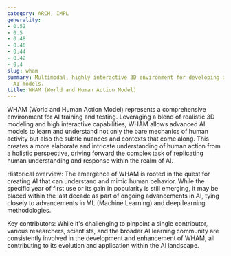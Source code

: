 ```yaml
---
category: ARCH, IMPL
generality:
- 0.52
- 0.5
- 0.48
- 0.46
- 0.44
- 0.42
- 0.4
slug: wham
summary: Multimodal, highly interactive 3D environment for developing and testing
  AI models.
title: WHAM (World and Human Action Model)
---
```


WHAM (World and Human Action Model) represents a comprehensive environment for AI training and testing. Leveraging a blend of realistic 3D modeling and high interactive capabilities, WHAM allows advanced AI models to learn and understand not only the bare mechanics of human activity but also the subtle nuances and contexts that come along. This creates a more elaborate and intricate understanding of human action from a holistic perspective, driving forward the complex task of replicating human understanding and response within the realm of AI.

Historical overview: The emergence of WHAM is rooted in the quest for creating AI that can understand and mimic human behavior. While the specific year of first use or its gain in popularity is still emerging, it may be placed within the last decade as part of ongoing advancements in AI, tying closely to advancements in ML (Machine Learning) and deep learning methodologies.

Key contributors: While it's challenging to pinpoint a single contributor, various researchers, scientists, and the broader AI learning community are consistently involved in the development and enhancement of WHAM, all contributing to its evolution and application within the AI landscape.